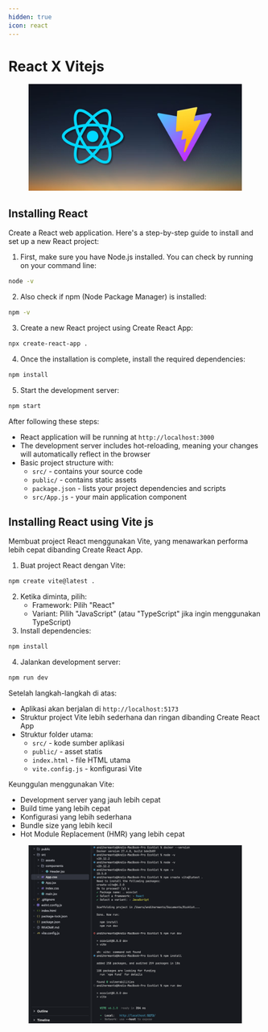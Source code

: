```yaml
---
hidden: true
icon: react
---
```


# React X Vitejs

<figure><img src="../.gitbook/assets/image (3) (1) (1).png" alt=""><figcaption></figcaption></figure>

## Installing React

Create a React web application. Here's a step-by-step guide to install and set up a new React project:

1. First, make sure you have Node.js installed. You can check by running on your command line:

```bash
node -v
```

2. Also check if npm (Node Package Manager) is installed:

```bash
npm -v
```

3. Create a new React project using Create React App:

```bash
npx create-react-app .
```

4. Once the installation is complete, install the required dependencies:

```bash
npm install
```

5. Start the development server:

```bash
npm start
```

After following these steps:

* React application will be running at `http://localhost:3000`
* The development server includes hot-reloading, meaning your changes will automatically reflect in the browser
* Basic project structure with:
  * `src/` - contains your source code
  * `public/` - contains static assets
  * `package.json` - lists your project dependencies and scripts
  * `src/App.js` - your main application component

## Installing React using Vite js

Membuat project React menggunakan Vite, yang menawarkan performa lebih cepat dibanding Create React App.

1. Buat project React dengan Vite:

```bash
npm create vite@latest .
```

2. Ketika diminta, pilih:
   * Framework: Pilih "React"
   * Variant: Pilih "JavaScript" (atau "TypeScript" jika ingin menggunakan TypeScript)
3. Install dependencies:

```bash
npm install
```

4. Jalankan development server:

```bash
npm run dev
```

Setelah langkah-langkah di atas:

* Aplikasi akan berjalan di `http://localhost:5173`
* Struktur project Vite lebih sederhana dan ringan dibanding Create React App
* Struktur folder utama:
  * `src/` - kode sumber aplikasi
  * `public/` - asset statis
  * `index.html` - file HTML utama
  * `vite.config.js` - konfigurasi Vite

Keunggulan menggunakan Vite:

* Development server yang jauh lebih cepat
* Build time yang lebih cepat
* Konfigurasi yang lebih sederhana
* Bundle size yang lebih kecil
* Hot Module Replacement (HMR) yang lebih cepat

<figure><img src="../.gitbook/assets/image (4) (1) (1).png" alt=""><figcaption></figcaption></figure>
